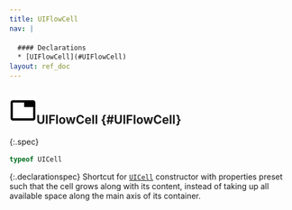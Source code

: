 ```yaml
---
title: UIFlowCell
nav: |

  #### Declarations
  * [UIFlowCell](#UIFlowCell)
layout: ref_doc
---
```


## ![](/assets/icons/spec-var.svg)UIFlowCell {#UIFlowCell}
{:.spec}

```typescript
typeof UICell
```
{:.declarationspec}
Shortcut for [`UICell`](./UICell) constructor with properties preset such that the cell grows along with its content, instead of taking up all available space along the main axis of its container.

